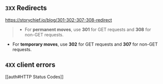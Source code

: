 ## `3XX` Redirects
https://storychief.io/blog/301-302-307-308-redirect
>- For **permanent moves**, use **301** for GET requests and **308** for non-GET requests.
- For **temporary moves**, use **302** for GET requests and **307** for non-GET requests.

## `4XX` client errors
[[auth#HTTP Status Codes]]
